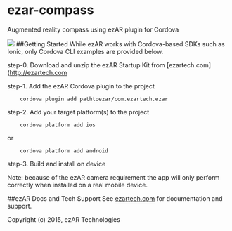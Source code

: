 # ezar-compass
Augmented reality compass using ezAR plugin for Cordova

![](http://static1.squarespace.com/static/54d524d4e4b0f489aba79ed2/55310535e4b03253914c8657/55310564e4b086967b6ed7fb/1429276278307/ezar-compass.png)
##Getting Started
While ezAR works with Cordova-based SDKs such as Ionic, only Cordova CLI examples are provided below. 

step-0.  Download and unzip the ezAR Startup Kit from [ezartech.com](http://ezartech.com

step-1.  Add the ezAR Cordova plugin to the project

        cordova plugin add pathtoezar/com.ezartech.ezar

step-2.  Add your target platform(s) to the project

        cordova platform add ios
    
or

        cordova platform add android


step-3.  Build and install on device

Note: because of the ezAR camera requirement the app will only perform correctly when installed on a real mobile device.

##ezAR Docs and Tech Support
See [ezartech.com](http://ezartech.com) for documentation and support.


Copyright (c) 2015, ezAR Technologies